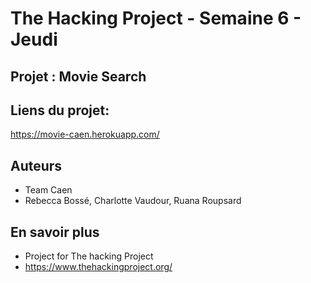 # The Hacking Project - Semaine 6 - Jeudi

## Projet : Movie Search


## Liens du projet:
https://movie-caen.herokuapp.com/

## Auteurs

*   Team Caen
*   Rebecca Bossé, Charlotte Vaudour, Ruana Roupsard

## En savoir plus

* Project for The hacking Project
* https://www.thehackingproject.org/
